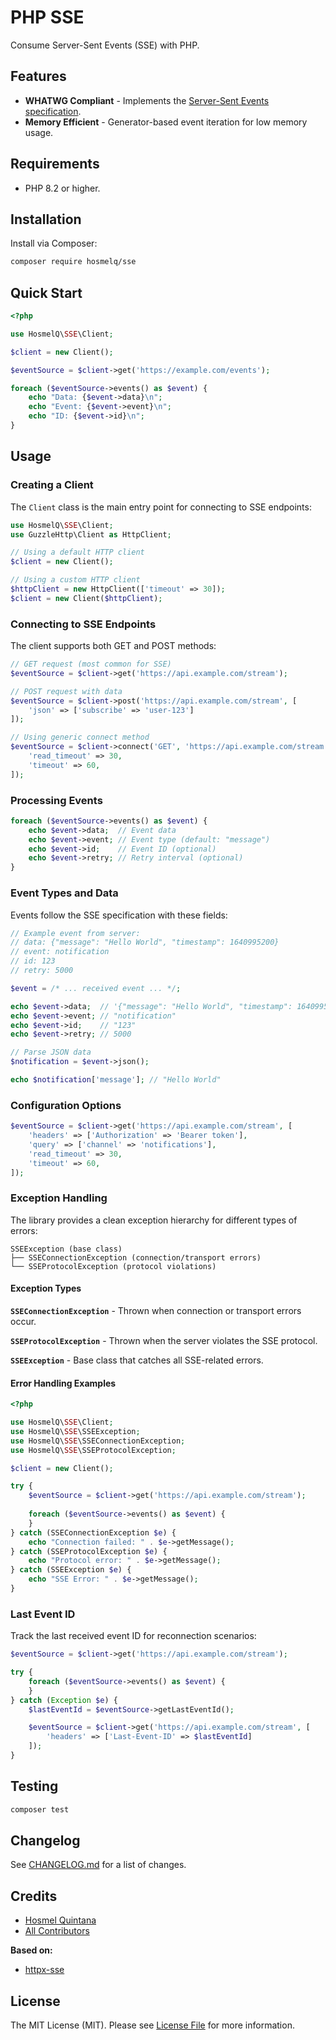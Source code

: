 # PHP SSE

Consume Server-Sent Events (SSE) with PHP.

## Features

- **WHATWG Compliant** - Implements the [Server-Sent Events specification](https://html.spec.whatwg.org/multipage/server-sent-events.html).
- **Memory Efficient** - Generator-based event iteration for low memory usage.

## Requirements

- PHP 8.2 or higher.

## Installation

Install via Composer:

```bash
composer require hosmelq/sse
```

## Quick Start

```php
<?php

use HosmelQ\SSE\Client;

$client = new Client();

$eventSource = $client->get('https://example.com/events');

foreach ($eventSource->events() as $event) {
    echo "Data: {$event->data}\n";
    echo "Event: {$event->event}\n";
    echo "ID: {$event->id}\n";
}
```

## Usage

### Creating a Client

The `Client` class is the main entry point for connecting to SSE endpoints:

```php
use HosmelQ\SSE\Client;
use GuzzleHttp\Client as HttpClient;

// Using a default HTTP client
$client = new Client();

// Using a custom HTTP client
$httpClient = new HttpClient(['timeout' => 30]);
$client = new Client($httpClient);
```

### Connecting to SSE Endpoints

The client supports both GET and POST methods:

```php
// GET request (most common for SSE)
$eventSource = $client->get('https://api.example.com/stream');

// POST request with data
$eventSource = $client->post('https://api.example.com/stream', [
    'json' => ['subscribe' => 'user-123']
]);

// Using generic connect method
$eventSource = $client->connect('GET', 'https://api.example.com/stream', [
    'read_timeout' => 30,
    'timeout' => 60,
]);
```

### Processing Events

```php
foreach ($eventSource->events() as $event) {
    echo $event->data;  // Event data
    echo $event->event; // Event type (default: "message")
    echo $event->id;    // Event ID (optional)
    echo $event->retry; // Retry interval (optional)
}
```

### Event Types and Data

Events follow the SSE specification with these fields:

```php
// Example event from server:
// data: {"message": "Hello World", "timestamp": 1640995200}
// event: notification
// id: 123
// retry: 5000

$event = /* ... received event ... */;

echo $event->data;  // '{"message": "Hello World", "timestamp": 1640995200}'
echo $event->event; // "notification"
echo $event->id;    // "123"
echo $event->retry; // 5000

// Parse JSON data
$notification = $event->json();

echo $notification['message']; // "Hello World"
```

### Configuration Options

```php
$eventSource = $client->get('https://api.example.com/stream', [
    'headers' => ['Authorization' => 'Bearer token'],
    'query' => ['channel' => 'notifications'],
    'read_timeout' => 30,
    'timeout' => 60,
]);
```

### Exception Handling

The library provides a clean exception hierarchy for different types of errors:

```
SSEException (base class)
├── SSEConnectionException (connection/transport errors)
└── SSEProtocolException (protocol violations)
```

#### Exception Types

**`SSEConnectionException`** - Thrown when connection or transport errors occur.

**`SSEProtocolException`** - Thrown when the server violates the SSE protocol.

**`SSEException`** - Base class that catches all SSE-related errors.

#### Error Handling Examples

```php
<?php

use HosmelQ\SSE\Client;
use HosmelQ\SSE\SSEException;
use HosmelQ\SSE\SSEConnectionException;
use HosmelQ\SSE\SSEProtocolException;

$client = new Client();

try {
    $eventSource = $client->get('https://api.example.com/stream');
    
    foreach ($eventSource->events() as $event) {
    }
} catch (SSEConnectionException $e) {
    echo "Connection failed: " . $e->getMessage();
} catch (SSEProtocolException $e) {
    echo "Protocol error: " . $e->getMessage();
} catch (SSEException $e) {
    echo "SSE Error: " . $e->getMessage();
}
```

### Last Event ID

Track the last received event ID for reconnection scenarios:

```php
$eventSource = $client->get('https://api.example.com/stream');

try {
    foreach ($eventSource->events() as $event) {
    }
} catch (Exception $e) {
    $lastEventId = $eventSource->getLastEventId();

    $eventSource = $client->get('https://api.example.com/stream', [
        'headers' => ['Last-Event-ID' => $lastEventId]
    ]);
}
```

## Testing

```bash
composer test
```

## Changelog

See [CHANGELOG.md](CHANGELOG.md) for a list of changes.

## Credits

- [Hosmel Quintana](https://github.com/hosmelq)
- [All Contributors](../../contributors)

**Based on:**
- [httpx-sse](https://github.com/florimondmanca/httpx-sse)

## License

The MIT License (MIT). Please see [License File](LICENSE.md) for more information.
